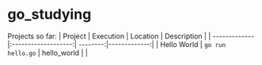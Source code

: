 # go_studying

Projects so far:
| Project       | Execution           | Location |  Description |
| ------------- |:-------------------:| --------:|-------------:|
| Hello World   | `go run hello.go`     | hello_world | |
